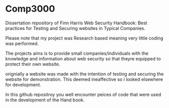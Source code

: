 # Comp3000

Dissertation repository of Finn Harris Web Security Handbook: Best practices for Testing and Securing websites in Typical Companies. 

Please note that my project was Research based meaning very little coding was performed.

The projects aims is to provide small companies/individuals with the knowledge and information about web security so that theyre equipped to protect their own website. 

orignially a website was made with the intention of testing and securing the website for demonstration. This deemed ineaffective so i looked elsewhere for development.


In this github repositroy you well encounter peices of code that were used in the development of the Hand book.
